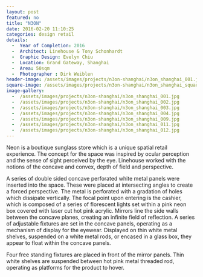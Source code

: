 ```yaml
---
layout: post
featured: no
title: "N3ON"
date: 2016-02-20 11:10:25
categories: design retail
details:
  -  Year of Completion: 2016
  -  Architect: Linehouse & Tony Schonhardt
  -  Graphic Design: Evelyn Chiu
  -  Location: Grand Gateway, Shanghai
  -  Area: 50sqm
  -  Photographer : Dirk Weiblen
header-image: /assets/images/projects/n3on-shanghai/n3on_shanghai_001.jpg
square-image: /assets/images/projects/n3on-shanghai/n3on_shanghai_square.jpg
image-gallery:
  -  /assets/images/projects/n3on-shanghai/n3on_shanghai_001.jpg
  -  /assets/images/projects/n3on-shanghai/n3on_shanghai_002.jpg
  -  /assets/images/projects/n3on-shanghai/n3on_shanghai_003.jpg
  -  /assets/images/projects/n3on-shanghai/n3on_shanghai_004.jpg
  -  /assets/images/projects/n3on-shanghai/n3on_shanghai_009.jpg
  -  /assets/images/projects/n3on-shanghai/n3on_shanghai_011.jpg
  -  /assets/images/projects/n3on-shanghai/n3on_shanghai_012.jpg
---
```

Neon is a boutique sunglass store which is a unique spatial retail experience. The concept for the space was inspired by ocular perception and the sense of sight perceived by the eye. Linehouse worked with the notions of the concave and convex, depth of field and perspective.

A series of double sided concave perforated white metal panels were inserted into the space. These were placed at intersecting angles to create a forced perspective. The metal is perforated with a gradation of holes which dissipate vertically. The focal point upon entering is the cashier, which is composed of a series of florescent lights set within a pink neon box covered with laser cut hot pink acrylic. Mirrors line the side walls between the concave planes, creating an infinite field of reflection.
A series of adjustable fixtures are set in the concave panels, operating as a mechanism of display for the eyewear. Displayed on thin white metal shelves, suspended on a white metal rods, or encased in a glass box, they appear to float within the concave panels.

Four free standing fixtures are placed in front of the mirror panels. Thin white shelves are suspended between hot pink metal threaded rod, operating as platforms for the product to hover.